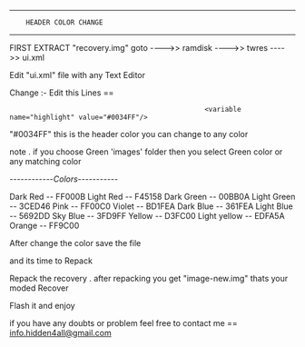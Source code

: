 --------------------------------------------------------
        HEADER COLOR CHANGE
--------------------------------------------------------

FIRST EXTRACT "recovery.img"
goto ---->>  ramdisk  ---->>  twres  ---->>  ui.xml

Edit  "ui.xml"  file with any Text Editor

Change :-  Edit this Lines  ==  <variable name="accent_color" value="#0034FF"/>
                                         
                                                    <variable name="highlight" value="#0034FF"/>

  "#0034FF"  this is the header color  you can change  to  any  color  
  
  note .  if you choose Green 'images'  folder then you select Green color or any matching color
  
  
  ------------_Colors_-----------
  
Dark Red           --  FF000B
Light  Red         --  F45158
Dark Green       --  00BB0A
Light Green      --  3CED46
Pink                   --  FF00C0
Violet                 --  BD1FEA
Dark Blue          --  361FEA
Light Blue         --  5692DD
Sky Blue           --   3FD9FF
Yellow               --   D3FC00
Light yellow     --   EDFA5A
Orange              --   FF9C00

After change the color save the file 

and its time to Repack 

Repack the recovery . after repacking you get  "image-new.img"  thats your moded Recover 

Flash it and enjoy 

if you have any doubts or problem feel free to contact me == info.hidden4all@gmail.com





